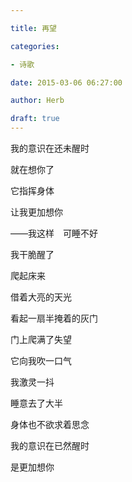 ```yaml
---

title: 再望

categories:

- 诗歌

date: 2015-03-06 06:27:00

author: Herb

draft: true
---
```


我的意识在还未醒时

就在想你了

它指挥身体

让我更加想你



——我这样　可睡不好

我干脆醒了

爬起床来

借着大亮的天光

看起一扇半掩着的灰门

门上爬满了失望

它向我吹一口气

我激灵一抖



睡意去了大半

身体也不欲求着思念

我的意识在已然醒时

是更加想你